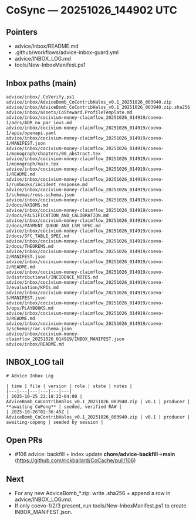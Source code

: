 # CoSync — 20251026_144902 UTC

## Pointers
- advice/inbox/README.md
- .github/workflows/advice-inbox-guard.yml
- advice/INBOX_LOG.md
- tools/New-InboxManifest.ps1

## Inbox paths (main)
```
advice/inbox/.CoVerify.ps1
advice/inbox/AdviceBomb_CoContribHalos_v0.1_20251026_003940.zip
advice/inbox/AdviceBomb_CoContribHalos_v0.1_20251026_003940.zip.sha256
advice/inbox/assets/CoSteward.ProfileTemplate.md
advice/inbox/cocivium-money-claimflow_20251026_014919/coevo-1/adrs/ADR_no_par_ious.md
advice/inbox/cocivium-money-claimflow_20251026_014919/coevo-1/apis/openapi.yaml
advice/inbox/cocivium-money-claimflow_20251026_014919/coevo-1/MANIFEST.json
advice/inbox/cocivium-money-claimflow_20251026_014919/coevo-1/monograph/chapters/00_abstract.tex
advice/inbox/cocivium-money-claimflow_20251026_014919/coevo-1/monograph/main.tex
advice/inbox/cocivium-money-claimflow_20251026_014919/coevo-1/README.md
advice/inbox/cocivium-money-claimflow_20251026_014919/coevo-1/runbooks/incident_response.md
advice/inbox/cocivium-money-claimflow_20251026_014919/coevo-1/schemas/ress.schema.json
advice/inbox/cocivium-money-claimflow_20251026_014919/coevo-2/docs/AXIOMS.md
advice/inbox/cocivium-money-claimflow_20251026_014919/coevo-2/docs/FALSIFICATION_AND_CALIBRATION.md
advice/inbox/cocivium-money-claimflow_20251026_014919/coevo-2/docs/PAYMENT_QUEUE_AND_LSM_SPEC.md
advice/inbox/cocivium-money-claimflow_20251026_014919/coevo-2/docs/SFC_TABLE_SPEC.md
advice/inbox/cocivium-money-claimflow_20251026_014919/coevo-2/docs/THEOREMS.md
advice/inbox/cocivium-money-claimflow_20251026_014919/coevo-2/MANIFEST.json
advice/inbox/cocivium-money-claimflow_20251026_014919/coevo-2/README.md
advice/inbox/cocivium-money-claimflow_20251026_014919/coevo-3/distributional/INCIDENCE_NOTES.md
advice/inbox/cocivium-money-claimflow_20251026_014919/coevo-3/evaluation/KPIs.md
advice/inbox/cocivium-money-claimflow_20251026_014919/coevo-3/MANIFEST.json
advice/inbox/cocivium-money-claimflow_20251026_014919/coevo-3/ops/PLAYBOOKS.md
advice/inbox/cocivium-money-claimflow_20251026_014919/coevo-3/README.md
advice/inbox/cocivium-money-claimflow_20251026_014919/coevo-3/schemas/rar.schema.json
advice/inbox/cocivium-money-claimflow_20251026_014919/INBOX_MANIFEST.json
advice/inbox/README.md
```

## INBOX_LOG tail
```
# Advice Inbox Log

| time | file | version | role | state | notes |
|---|---|---|---|---|---|
| 2025-10-25 22:18:22-04:00 | AdviceBomb_CoContribHalos_v0.1_20251026_003940.zip | v0.1 | producer | **awaiting CoPong** | seeded, verified RAW |
| 2025-10-26T02:36:45Z | AdviceBomb_CoContribHalos_v0.1_20251026_003940.zip | v0.1 | producer | awaiting-copong | seeded by session |
```

## Open PRs
- #106 advice: backfill + index update  **chore/advice-backfill**→**main**  (https://github.com/rickballard/CoCache/pull/106)

## Next
- For any new AdviceBomb_*.zip: write .sha256 + append a row in advice/INBOX_LOG.md.
- If only coevo-1/2/3 present, run tools/New-InboxManifest.ps1 to create INBOX_MANIFEST.json.
